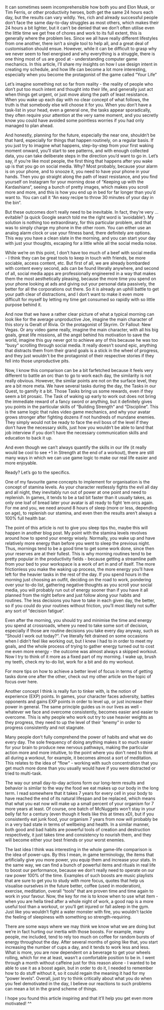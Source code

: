 It can sometimes seem incomprehensible how both you and Elon Musk, or Tim Ferris, or other productivity heroes, both get the same 24 hours each day, but the results can vary wildly. Yes, rich and already successful people don’t face the same day-to-day struggles as most others, which makes their 24 hours a bit lighter, but it can’t be denied that we don’t often utilise even the little time we get free of chores and work to its full extent, this is generally where the problem lies. Since we all have really different lifestyles from one another, there isn’t a single tool to help all, and a great deal of customisation should ensue. However, while it can be difficult to grasp why we never seem to feel energised and why everything is a struggle, there is one thing most of us are good at - understanding computer game mechanics. In this article, I’ll share my insights on how I use design intent in creating my schedule, and how life can become a lot more interesting, especially when you become the protagonist of the game called “Your Life“

Let’s imagine something not so far from reality - the reality of people who don’t put too much intent and thought into their life, and generally just act when things get urgent, or just move along the path of least resistance. When you wake up each day with no clear concept of what follows, the truth is that somebody else will choose it for you. When you don’t have a task-list in your head, even a general one, the tasks appear sporadically, they often require your attention at the very same moment, and you secretly know you could have avoided some pointless worries if you had only managed to plan ahead. 

And honestly, planning for the future, especially the near one, shouldn’t be that hard, especially for things that happen routinely, on a regular basis. If you just try to imagine what happens, step-by-step from your first waking moment onward, you’ll start to see patterns, and with enough collected data, you can take deliberate steps in the direction you’d want to go in. Let’s say, if you’re like most people, the first thing that happens after you wake up is that you go on social media. Why? Most probably, because your alarm is on your phone, and to snooze it, you need to have your phone in your hands. Then you go straight along the path of least resistance, and you find yourself on Instagram for your morning dose of “Keeping up with the Kardashians“, seeing a bunch of pretty images, which makes you scroll more and more, and this is how you end up in bed for far longer than you’d want to. You can call it “An easy recipe to throw 30 minutes of your day in the bin“.

But these outcomes don’t really need to be inevitable. In fact, they’re very … evitable? (a quick Google search told me the right word is ‘avoidable‘). My solution is nothing too extraordinary, for this particular problem, and that was to simply charge my phone in the other room. You can either use an analog alarm clock or use your fitness band, there definitely are options. This way you have a clean slate in the morning, and you can start your day with just your thoughts, escaping for a little while all the social media noise.

While we’re on this point, I don’t have too much of a beef with social media - I think they can be great tools to keep in touch with friends, be more sociable, access content, etc. But first of all, we are already bombarded with content every second, ads can be found literally anywhere, and second of all, social media apps are professionally engineered in a way that makes them the most aesthetically pleasing, because the more time you spend on your phone looking at ads and giving out your personal data passively, the better for all the corporations out there. So it is already an uphill battle to get your path clear of distractions, and I don’t want to make it even more difficult for myself by letting my time get consumed so rapidly with so little purpose behind it.

And now that we have a rather clear picture of what a typical morning can look like for the average unproductive Joe, imagine the main character of this story is Geralt of Rivia. Or the protagonist of Skyrim. Or Fallout: New Vegas. Or any video game really, imagine the main character, with all his big goals, great life missions, all the angst behind his motivation to save the world, imagine this guy never got to achieve any of this because he was too “busy“ scrolling through social media. It really doesn’t sound epic, anything that distracts them from their grand goals is a stick in the wheel of progress, and they just wouldn't be the protagonist of their respective stories if they fell into those unproductive pits.
 
Now, I know this comparison can be a bit farfetched because it feels very different to battle an orc than to go to work each day, the similarity is not really obvious. However, the similar points are not on the surface level, they are a bit more meta. We have several tasks during the day, the Tasks in our Quest, to gamify it a bit. Those Tasks bring us some rewards, even if they seem a bit prosaic. The Task of waking up early to work out does not bring the immediate reward of a fancy sword or anything, but it definitely gives you points in the particular skills of “Building Strength“ and “Discipline“. This is the same logic that rules video game mechanics, and why your avatar grows stronger after fighting dozens if not hundreds of mundane enemies. They simply would not be ready to face the evil boss of the level if they don’t have the necessary skills, just how you wouldn’t be able to land that job interview if you don’t have the necessary communication skills and education to back it up.

And even though we can’t always quantify the skills in our life (it really would be cool to see +1 in Strength at the end of a workout), there are still many ways in which we can use game logic to make our real life easier and more enjoyable.

Ready? Let’s go to the specifics.

One of my favourite game concepts to implement for organisation is the concept of stamina levels. As your character restlessly fights the evil all day and all night, they inevitably run out of power at one point and need to replenish. In games, it tends to be a tad bit faster than it usually takes, as only one loaf of bread later your avatar is all ready to fight ‘em orcs again. For me and you, we need around 8 hours of sleep (more or less, depending on age), to replenish our stamina, and even then the results aren’t always a 100% full health bar.

The point of this article is not to give you sleep tips tho, maybe this will happen in another blog post. My point with the stamina levels revolves around how to spend your energy wisely. Normally, you wake up and have relatively more energy than before you went to sleep the previous night. Thus, mornings tend to be a good time to get some work done, since then your reserves are at their fullest. This is why morning routines tend to be pretty popular in the productivity fields - because getting a streamline path from your bed to your workspace is a work of art in and of itself. The more frictionless you make the waking up process, the more energy you’ll have left for the heavier tasks in the rest of the day. If you spend hours in the morning just choosing an outfit, deciding on the road to work, pondering over your to-do list, gathering negative thoughts as you scroll your social media, you will probably run out of energy sooner than if you have it all planned from the night before and just follow along your habits and routines. The less decisions you have to take in each given day, the better, so if you could do your routines without friction, you’ll most likely not suffer any sort of “decision fatigue“. 
 
Even after the morning, you should try and minimise the time and energy you spend at crossroads, where yu need to take some sort of decision, especially if those are routine decisions you take every day anyway, such as “Should I work out today?“. I’ve literally felt drained on some occasions when I didn’t feel like working out, but I knew I had to in order to meet my goals, and the whole process of trying to gather energy turned out to cost me even more energy - the outcome was almost always a skipped workout. Now I try to think of it more as a fixed part of my morning. I wake up, brush my teeth, check my to-do list, work for a bit and do my workout.

For more tips on how to achieve a better level of focus in terms of getting tasks done one after the other, check out my other article on the topic of focus over here.

Another concept I think is really fun to tinker with, is the notion of experience (EXP) points. In games, your character faces adversity, battles opponents and gains EXP points in order to level up, or just increase their power in general. The same principle guides us in our lives as well - whatever we face and overcome consistently, becomes easier and easier to overcome. This is why people who work out try to use heavier weights as they progress, they need to up the level of their “enemy“ in order to progress consistently and not stagnate.

Many people don’t fully comprehend the power of habits and what we do every day. The sole frequency of doing anything makes it so much easier for your brain to produce new nervous pathways, making the particular action more and more intuitive, to the point where you don't need to think at all during a workout, for example, it becomes almost a sort of meditation. This relates to the idea of “flow“ - working with such concentration that you get much more done than you usually would have if you were distracted or tried to multi-task.


 
The way our small day-to-day actions form our long-term results and behavior is similar to the way the food we eat makes up our body in the long term. I read somewhere that it takes 7 years for every cell in your body to have reached the end of its natural lifespan and be replaced, which means that what you eat now will make up a small percent of your organism for 7 more years at least. Of course, one batch of McNuggets won’t stay in your belly fat for a century (even though it feels like this at times xD), but if you consistently eat junk food, your organism 7 years from now will probably be in a very bad state in terms of wellbeing and health. In a similar manner, both good and bad habits are powerful tools of creation and destruction respectively, it just takes time and consistency to nourish them, and they will become either your best friends or your worst enemies. 

The last idea I think was interesting in the whole game-life comparison is the idea of power-ups. By this I mean, in game terminology, the items that artificially give you more power, you equip them and increase your stats. In the same way, we can find a bunch of powerful items and rituals in real life to boost our performance, because we don’t really need to operate on our raw power 100% of the time. Examples of such boosts are music playlists that are sure to get you to study with more focus, quotes that help us visualise ourselves in the future better, coffee (used in moderation), exercise, meditation, overall “tools“ that are proven time and time again to work in your favour. Now, the key for me is to know when to use what item - when you are hella tired after a whole night of work, a good nap is a more useful tool than a workout, or you’ll get injured or fall asleep in the gym. Just like you wouldn’t fight a water monster with fire, you wouldn’t tackle the feeling of sleepiness with something so strength-requiring. 

There are some ways where we may think we know what we are doing but we’re in fact hurting our inertia with those boosts. For example, many people, me included, tend to rely too much on coffee for random bursts of energy throughout the day. After several months of going like that, you start increasing the number of cups a day, and it tends to work less and less. What is more, you are now dependent on a beverage to get your wheels rolling, which for me at least, wasn’t a comfortable position to be in. I went through a month without caffeine just for this reason alone - I wanted to be able to use it as a boost again, but in order to do it, I needed to remember how to do stuff without it, so it could regain the meaning it had for my “power levels“. Overall, just try to think critically about what you do when you feel demotivated in the day, I believe our reactions to such problems can mean a lot in the grand scheme of things.

I hope you found this article inspiring and that it’ll help you get even more motivated! ^^